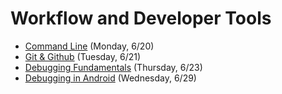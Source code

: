 # Workflow and Developer Tools

- [Command Line](https://github.com/ga-adi-nyc/Course-Materials/tree/master/lessons/command-line-and-git/command-line-lesson) (Monday, 6/20)
- [Git & Github](https://github.com/ga-adi-nyc/Course-Materials/tree/master/lessons/command-line-and-git) (Tuesday, 6/21)
- [Debugging Fundamentals](https://github.com/ga-adi-nyc/Course-Materials/tree/master/lessons/java-essentials/java-debugging-fundamentals) (Thursday, 6/23)
- [Debugging in Android](https://github.com/ga-adi-nyc/Course-Materials/tree/master/lessons/android-fundamentals/debugging-in-android-lesson) (Wednesday, 6/29)
